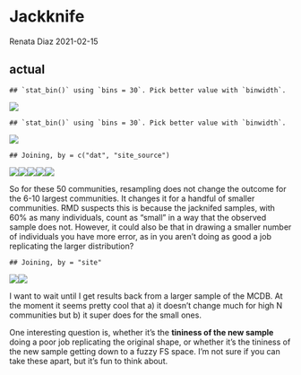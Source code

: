Jackknife
================
Renata Diaz
2021-02-15

## actual

    ## `stat_bin()` using `bins = 30`. Pick better value with `binwidth`.

![](jackknife_mcdb_results_files/figure-gfm/unnamed-chunk-1-1.png)<!-- -->

    ## `stat_bin()` using `bins = 30`. Pick better value with `binwidth`.

![](jackknife_mcdb_results_files/figure-gfm/unnamed-chunk-1-2.png)<!-- -->

    ## Joining, by = c("dat", "site_source")

![](jackknife_mcdb_results_files/figure-gfm/unnamed-chunk-3-1.png)<!-- -->![](jackknife_mcdb_results_files/figure-gfm/unnamed-chunk-3-2.png)<!-- -->![](jackknife_mcdb_results_files/figure-gfm/unnamed-chunk-3-3.png)<!-- -->![](jackknife_mcdb_results_files/figure-gfm/unnamed-chunk-3-4.png)<!-- -->![](jackknife_mcdb_results_files/figure-gfm/unnamed-chunk-3-5.png)<!-- -->

So for these 50 communities, resampling does not change the outcome for
the 6-10 largest communities. It changes it for a handful of smaller
communities. RMD suspects this is because the jacknifed samples, with
60% as many individuals, count as “small” in a way that the observed
sample does not. However, it could also be that in drawing a smaller
number of individuals you have more error, as in you aren’t doing as
good a job replicating the larger distribution?

    ## Joining, by = "site"

![](jackknife_mcdb_results_files/figure-gfm/unnamed-chunk-4-1.png)<!-- -->![](jackknife_mcdb_results_files/figure-gfm/unnamed-chunk-4-2.png)<!-- -->

I want to wait until I get results back from a larger sample of the
MCDB. At the moment it seems pretty cool that a) it doesn’t change much
for high N communities but b) it super does for the small ones.

One interesting question is, whether it’s the **tininess of the new
sample** doing a poor job replicating the original shape, or whether
it’s the tininess of the new sample getting down to a fuzzy FS space.
I’m not sure if you can take these apart, but it’s fun to think about.
